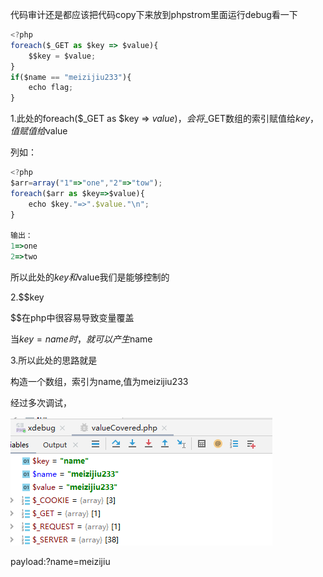 代码审计还是都应该把代码copy下来放到phpstrom里面运行debug看一下

```javascript
<?php
foreach($_GET as $key => $value){
    $$key = $value;
}
if($name == "meizijiu233"){
    echo flag;
}
```



1.此处的foreach($_GET as $key => $value)，会将$_GET数组的索引赋值给$key，值赋值给$value

列如：

```javascript
<?php
$arr=array("1"=>"one","2"=>"tow");
foreach($arr as $key=>$value){
    echo $key."=>".$value."\n";
}

输出：
1=>one
2=>two
```

所以此处的$key和$value我们是能够控制的

2.$$key

$$在php中很容易导致变量覆盖

当$key=name时，就可以产生$name



3.所以此处的思路就是

构造一个数组，索引为name,值为meizijiu233

经过多次调试，

![](https://raw.githubusercontent.com/h1iba1/h1iba1.github.io/refs/heads/master/_posts/CTF/CTFwriteup/cgctf/web/images/6C5BB60098074FAD817911A971C58937clipboard.png)

payload:?name=meizijiu


